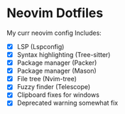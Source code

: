 # Neovim Dotfiles
My curr neovim config
Includes:
- [x] LSP (Lspconfig)
- [x] Syntax highlighting (Tree-sitter)
- [x] Package manager (Packer)
- [x] Package manager (Mason)
- [x] File tree (Nvim-tree)
- [x] Fuzzy finder (Telescope)
- [x] Clipboard fixes for windows
- [x] Deprecated warning somewhat fix
